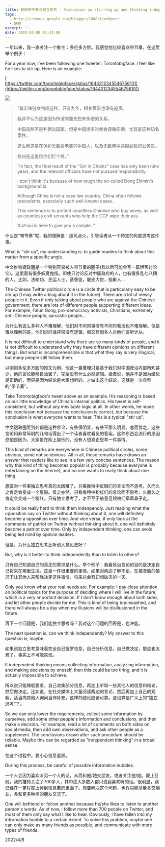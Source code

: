 ```yaml
---
title: 聊聊带节奏与独立思考 - Discussion on stirring up and thinking independently
tags:
  - http://schemas.google.com/blogger/2008/kind#post
  - 随想
excerpt: ''
date: 2023-04-08 01:43:00
---
```


<!-- more -->
一年以来，我一直关注一个推主：多伦多方脸。我感觉他比较喜欢带节奏。在这里举个例子：

For a year now, I've been following one tweeter: Torontobigface. I feel like he likes to stir up. Here is an example:

[  
https://twitter.com/torontobigface/status/1644312345546756101](https://twitter.com/torontobigface/status/1644312345546756101)

[![](https://blogger.googleusercontent.com/img/b/R29vZ2xl/AVvXsEjv5oOf-7SLERn74K2wknP4u3H2wgpd5pKwP3nbGtr3X5r87KKWGYRLYPWnSijBKuS6b2ZJ-9Y352YSbwJHzHZEASKEm-sDJDbFh7g6pWvWnsgyR7MAGxXcEV54QKz-B2K4zCCp-H8UmfpuGUY0XFpy25CvjDwRgioiduglhLdota-tFvDwMuVVwWLQ/w400-h168/%E5%B1%8F%E5%B9%95%E6%88%AA%E5%9B%BE%202023-04-08%20013343.png)](https://blogger.googleusercontent.com/img/b/R29vZ2xl/AVvXsEjv5oOf-7SLERn74K2wknP4u3H2wgpd5pKwP3nbGtr3X5r87KKWGYRLYPWnSijBKuS6b2ZJ-9Y352YSbwJHzHZEASKEm-sDJDbFh7g6pWvWnsgyR7MAGxXcEV54QKz-B2K4zCCp-H8UmfpuGUY0XFpy25CvjDwRgioiduglhLdota-tFvDwMuVVwWLQ/s721/%E5%B1%8F%E5%B9%95%E6%88%AA%E5%9B%BE%202023-04-08%20013343.png)

> “其实铁链女判成这样，只有九年，相关官员也没有追责。
> 
> 我并不认为这是因为所谓的董志民有多硬的关系。
> 
> 中国虽然不是判例法国家，但是中国很多时候会遵循先例，尤其是这种知名案件。
> 
> 这么判这是在保护无数买老婆的中国人，以及无数帮中共擦屁股的公务员。
> 
> 徐州在这里给你们打个样。”
> 
> "In fact, the final result of the "Girl in Chains" case has only been nine years, and the relevant officials have not pursued responsibility.
> 
> I don't think it's because of how tough the so-called Dong Zhimin's background is.
> 
> Although China is not a case law country, China often follows precedents, especially such well-known cases.
> 
> This sentence is to protect countless Chinese who buy wives, as well as countless civil servants who help the CCP wipe their ass.
> 
> Xuzhou is here to give you a sample. "

什么是“带节奏”呢，我的理解是：煽风点火，引导读者从一个特定的角度思考这件事。

What is "stir up", my understanding is: to guide readers to think about this matter from a specific angle.

中文推特键政圈是一个特别容易被人带节奏的圈子(我以后可能会写一篇博客讨论它)。这里面有很多妖魔鬼怪。即使只讨论反对中国政府的人，也有很多乱七八糟的人。比如，法轮功，民运人士，基督徒，屠支大佐，抽象人...

The Chinese Twitter political circle is a circle that is particularly easy to be stir up (I may write a blog about it in the future). There are a lot of messy people in it. Even if only talking about people who are against the Chinese government, there are lots of different people supporting different ideas. For example, Falun Gong, pro-democracy activists, Christians, extremely anti-Chinese people, sarcastic people...

  

为什么有这么多种人不难理解，他们对不同的事情有不同的看法也不难理解。但是难以理解的是，他们说的话非常没有逻辑，但又有很多人对他们言听计从。

It is not difficult to understand why there are so many kinds of people, and it is not difficult to understand why they have different opinions on different things. But what is incomprehensible is that what they say is very illogical, but many people still follow them.

  

以刚刚多伦多方脸的推文为例，他这一番推理只是基于我们对中国政治内部所知甚少，他的言论能够自洽罢了，完全没有什么必然逻辑。或者说，他并不是因为结论是正确的，而只是因为结论是大家想听的，才做出这个结论。这就是一次典型的“带节奏”。

Take Torontobigface's tweet above as an example. His reasoning is based on our little knowledge of China's internal politics. His tweet is self-consistent, but without any inevitable logic at all. In other words, he made this conclusion not because the conclusion is correct, but because the conclusion is what everyone wants to hear. This is a typical "stir up".

  

中文键政圈里到处都是这种言论，有些很明显，有些不那么明显。总而言之，这些言论用非常简明的几句话得出了一个读者喜欢看见的答案。这种东西会流行的原因恐怕是因为，大家是在网上娱乐的，没有人想真正思考一件事情。

This kind of remarks are everywhere in Chinese political circles, some obvious, some not so obvious. All in all, these remarks have drawn an answer that readers like to see in a few very concise sentences. The reason why this kind of thing becomes popular is probably because everyone is entertaining on the Internet, and no one wants to really think about one thing.

  

想要对一件事独立思考真的太困难了。只看推特中反贼们的言论而不思考，久而久之肯定会变成一个反贼。反之亦然，只看推特中粉红们的言论而不思考，久而久之肯定会变成一个粉红。只有独立思考了，才不至于被意见领袖们牵着鼻子走。

It could be really hard to think them indenpendly. Just reading what the opposition say on Twitter without thinking about it, one will definitely become a opposition over time. And vice versa, if only look at the comments of patriot on Twitter without thinking about it, one will definitely become a patriot over time. Only by independent thinking, one can avoid being led mind by opinion leaders.

  

但是，为什么独立思考比听别人意见更好？

But, why is it better to think independently than to listen to others?

  

只有自己知道自己的真正的需求是什么。举个例子：我看政治言论的目的是决定自己将来在哪里生活。这是一件很重要的事情，如果对两边了解不足，在被洗脑的情况下让其他人来帮我决定这件事情，将来总会有幻想破灭的一天。

Only you know what your real needs are. For example: I pay close attention on political topics for the purpose of deciding where I will live in the future, which is a very important decision. If I don't know enough about both sides, and let other people decide for me. This is kind of being brainwashed, and there will always be a day when my illusions will be disillusioned in the future.

  

再下一个问题是，我们能独立思考吗？我对这个问题的回答是，也许能。

The next question is, can we think independently? My answer to this question is, maybe.

  

如果说独立思考意味着完全自己搜罗信息，自己分析信息，自己做决定，那这也太累了，事实上不可能实现。

If independent thinking means collecting information, analyzing information, and making decisions by oneself, then this could be too tiring, and it is actually impossible to achieve.

  

所以说只能降低要求，自己收集部分信息，再加上听取一些其他人的信息和结论，然后做决定。比如说，在社交媒体上大量阅读两边的言论，然后再加上自己的观察，适当向其他人询问当作补充，这样的结论应该可靠。这也算是广义上的”独立思考“了。

So we can only lower the requirements, collect some information by ourselves, add some other people's information and conclusions, and then make a decision. For example, read a lot of comments on both sides on social media, then add own observations, and ask other people as a supplement. The conclusions drawn after such procedure should be reliable. Maybe this can be regarded as "independent thinking" in a broad sense.

  

在这个过程中，要小心信息茧房。

During this process, be careful of possible information bubbles.

  

一个人会因为喜欢听另一个人的话，从而和他/她交朋友，或者关注他/她。截止目前，我的推特关注了700多人，其中绝大多数人都只说我喜欢听的话。很明显，我已经在一定程度上掉到信息茧房里面了。想要解决这个问题，也许只能尽量多交朋友，多和更多种类的朋友交流了。

One will befriend or follow another because he/she likes to listen to another person's words. As of now, I follow more than 700 people on Twitter, and most of them only say what I like to hear. Obviously, I have fallen into my information bubble to a certain extent. To solve this problem, maybe one can only make as many friends as possible, and communicate with more types of friends.

  

2022/4/8